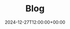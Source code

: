 ---
weight: 10
date: 2025-01-03T15:00:00+03:00
title: "Blog"
icon: tab
description: "Discover insights, practical tips, and the latest news on business school careers in our blog. Explore expert advice on academic roles, professional growth, and industry trends. Whether you're starting out or advancing your career, our blog offers valuable resources to help you navigate your path to success."
date: 2024-12-27T12:00:00+00:00
---